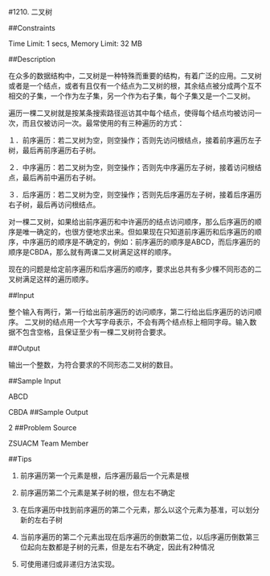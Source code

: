 #1210. 二叉树

##Constraints

Time Limit: 1 secs, Memory Limit: 32 MB

##Description

在众多的数据结构中，二叉树是一种特殊而重要的结构，有着广泛的应用。二叉树或者是一个结点，或者有且仅有一个结点为二叉树的根，其余结点被分成两个互不相交的子集，一个作为左子集，另一个作为右子集，每个子集又是一个二叉树。

遍历一棵二叉树就是按某条搜索路径巡访其中每个结点，使得每个结点均被访问一次，而且仅被访问一次。最常使用的有三种遍历的方式：

１．前序遍历：若二叉树为空，则空操作；否则先访问根结点，接着前序遍历左子树，最后再前序遍历右子树。

２．中序遍历：若二叉树为空，则空操作；否则先中序遍历左子树，接着访问根结点，最后再前中遍历右子树。

３．后序遍历：若二叉树为空，则空操作；否则先后序遍历左子树，接着后序遍历右子树，最后再访问根结点。


对一棵二叉树，如果给出前序遍历和中许遍历的结点访问顺序，那么后序遍历的顺序是唯一确定的，也很方便地求出来。但如果现在只知道前序遍历和后序遍历的顺序，中序遍历的顺序是不确定的，例如：前序遍历的顺序是ABCD，而后序遍历的顺序是CBDA，那么就有两课二叉树满足这样的顺序。

现在的问题是给定前序遍历和后序遍历的顺序，要求出总共有多少棵不同形态的二叉树满足这样的遍历顺序。

##Input

整个输入有两行，第一行给出前序遍历的访问顺序，第二行给出后序遍历的访问顺序。
二叉树的结点用一个大写字母表示，不会有两个结点标上相同字母。输入数据不包含空格，且保证至少有一棵二叉树符合要求。

##Output

输出一个整数，为符合要求的不同形态二叉树的数目。

##Sample Input

ABCD

CBDA
##Sample Output

2
##Problem Source

ZSUACM Team Member


##Tips
1. 前序遍历第一个元素是根，后序遍历最后一个元素是根  

2. 前序遍历第二个元素是某子树的根，但左右不确定  

3. 在后序遍历中找到前序遍历的第二个元素，那么以这个元素为基准，可以划分新的左右子树  

4. 当前序遍历的第二个元素出现在后序遍历的倒数第二位，以后序遍历倒数第三位起向左数都是子树的元素，但是左右不确定，因此有2种情况  

5. 可使用递归或非递归方法实现。